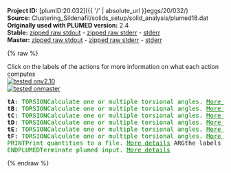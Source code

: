 **Project ID:** [plumID:20.032]({{ '/' | absolute_url }}eggs/20/032/)  
**Source:** Clustering_Sildenafil/solids_setup/solid_analysis/plumed18.dat  
**Originally used with PLUMED version:** 2.4  
**Stable:** [zipped raw stdout](plumed18.dat.plumed.stdout.txt.zip) - [zipped raw stderr](plumed18.dat.plumed.stderr.txt.zip) - [stderr](plumed18.dat.plumed.stderr)  
**Master:** [zipped raw stdout](plumed18.dat.plumed_master.stdout.txt.zip) - [zipped raw stderr](plumed18.dat.plumed_master.stderr.txt.zip) - [stderr](plumed18.dat.plumed_master.stderr)  

{% raw %}
<div class="plumedpreheader">
<div class="headerInfo" id="value_details_data/Clustering_Sildenafil/solids_setup/solid_analysis/plumed18.dat"> Click on the labels of the actions for more information on what each action computes </div>
<div class="containerBadge">
<div class="headerBadge"><a href="plumed18.dat.plumed.stderr"><img src="https://img.shields.io/badge/v2.10-passing-green.svg" alt="tested onv2.10" /></a></div>
<div class="headerBadge"><a href="plumed18.dat.plumed_master.stderr"><img src="https://img.shields.io/badge/master-passing-green.svg" alt="tested onmaster" /></a></div>
</div>
</div>
<pre class="plumedlisting">
<b name="data/Clustering_Sildenafil/solids_setup/solid_analysis/plumed18.dattA" onclick='showPath("data/Clustering_Sildenafil/solids_setup/solid_analysis/plumed18.dat","data/Clustering_Sildenafil/solids_setup/solid_analysis/plumed18.dattA","data/Clustering_Sildenafil/solids_setup/solid_analysis/plumed18.dattA","brown")'>tA</b>: <span class="plumedtooltip" style="color:green">TORSION<span class="right">Calculate one or multiple torsional angles. <a href="https://www.plumed.org/doc-master/user-doc/html/TORSION" style="color:green">More details</a><i></i></span></span> <span class="plumedtooltip">VECTOR1<span class="right">You should use VECTORA instead of this keyword which was used in older versions of PLUMED and is provided for back compatibility only<i></i></span></span>=1141,1135 <span class="plumedtooltip">AXIS<span class="right">two atoms that define an axis<i></i></span></span>=1135,1156 <span class="plumedtooltip">VECTOR2<span class="right">You should use VECTORB instead of this keyword which was used in older versions of PLUMED and is provided for back compatibility only<i></i></span></span>=1156,1162
<span style="display:none;" id="data/Clustering_Sildenafil/solids_setup/solid_analysis/plumed18.dattA">The TORSION action with label <b>tA</b> calculates the following quantities:<table  align="center" frame="void" width="95%" cellpadding="5%"><tr><td width="5%"><b> Quantity </b>  </td><td><b> Description </b> </td></tr><tr><td width="5%">tA.value</td><td>the TORSION involving these atoms</td></tr></table></span><b name="data/Clustering_Sildenafil/solids_setup/solid_analysis/plumed18.dattB" onclick='showPath("data/Clustering_Sildenafil/solids_setup/solid_analysis/plumed18.dat","data/Clustering_Sildenafil/solids_setup/solid_analysis/plumed18.dattB","data/Clustering_Sildenafil/solids_setup/solid_analysis/plumed18.dattB","brown")'>tB</b>: <span class="plumedtooltip" style="color:green">TORSION<span class="right">Calculate one or multiple torsional angles. <a href="https://www.plumed.org/doc-master/user-doc/html/TORSION" style="color:green">More details</a><i></i></span></span> <span class="plumedtooltip">VECTOR1<span class="right">You should use VECTORA instead of this keyword which was used in older versions of PLUMED and is provided for back compatibility only<i></i></span></span>=1154,1143 <span class="plumedtooltip">AXIS<span class="right">two atoms that define an axis<i></i></span></span>=1143,1136 <span class="plumedtooltip">VECTOR2<span class="right">You should use VECTORB instead of this keyword which was used in older versions of PLUMED and is provided for back compatibility only<i></i></span></span>=1136,1164
<span style="display:none;" id="data/Clustering_Sildenafil/solids_setup/solid_analysis/plumed18.dattB">The TORSION action with label <b>tB</b> calculates the following quantities:<table  align="center" frame="void" width="95%" cellpadding="5%"><tr><td width="5%"><b> Quantity </b>  </td><td><b> Description </b> </td></tr><tr><td width="5%">tB.value</td><td>the TORSION involving these atoms</td></tr></table></span><b name="data/Clustering_Sildenafil/solids_setup/solid_analysis/plumed18.dattC" onclick='showPath("data/Clustering_Sildenafil/solids_setup/solid_analysis/plumed18.dat","data/Clustering_Sildenafil/solids_setup/solid_analysis/plumed18.dattC","data/Clustering_Sildenafil/solids_setup/solid_analysis/plumed18.dattC","brown")'>tC</b>: <span class="plumedtooltip" style="color:green">TORSION<span class="right">Calculate one or multiple torsional angles. <a href="https://www.plumed.org/doc-master/user-doc/html/TORSION" style="color:green">More details</a><i></i></span></span> <span class="plumedtooltip">VECTOR1<span class="right">You should use VECTORA instead of this keyword which was used in older versions of PLUMED and is provided for back compatibility only<i></i></span></span>=1143,1136 <span class="plumedtooltip">AXIS<span class="right">two atoms that define an axis<i></i></span></span>=1136,1164 <span class="plumedtooltip">VECTOR2<span class="right">You should use VECTORB instead of this keyword which was used in older versions of PLUMED and is provided for back compatibility only<i></i></span></span>=1164,1176
<span style="display:none;" id="data/Clustering_Sildenafil/solids_setup/solid_analysis/plumed18.dattC">The TORSION action with label <b>tC</b> calculates the following quantities:<table  align="center" frame="void" width="95%" cellpadding="5%"><tr><td width="5%"><b> Quantity </b>  </td><td><b> Description </b> </td></tr><tr><td width="5%">tC.value</td><td>the TORSION involving these atoms</td></tr></table></span><b name="data/Clustering_Sildenafil/solids_setup/solid_analysis/plumed18.dattD" onclick='showPath("data/Clustering_Sildenafil/solids_setup/solid_analysis/plumed18.dat","data/Clustering_Sildenafil/solids_setup/solid_analysis/plumed18.dattD","data/Clustering_Sildenafil/solids_setup/solid_analysis/plumed18.dattD","brown")'>tD</b>: <span class="plumedtooltip" style="color:green">TORSION<span class="right">Calculate one or multiple torsional angles. <a href="https://www.plumed.org/doc-master/user-doc/html/TORSION" style="color:green">More details</a><i></i></span></span> <span class="plumedtooltip">VECTOR1<span class="right">You should use VECTORA instead of this keyword which was used in older versions of PLUMED and is provided for back compatibility only<i></i></span></span>=1143,1152 <span class="plumedtooltip">AXIS<span class="right">two atoms that define an axis<i></i></span></span>=1152,1146 <span class="plumedtooltip">VECTOR2<span class="right">You should use VECTORB instead of this keyword which was used in older versions of PLUMED and is provided for back compatibility only<i></i></span></span>=1146,1139
<span style="display:none;" id="data/Clustering_Sildenafil/solids_setup/solid_analysis/plumed18.dattD">The TORSION action with label <b>tD</b> calculates the following quantities:<table  align="center" frame="void" width="95%" cellpadding="5%"><tr><td width="5%"><b> Quantity </b>  </td><td><b> Description </b> </td></tr><tr><td width="5%">tD.value</td><td>the TORSION involving these atoms</td></tr></table></span><b name="data/Clustering_Sildenafil/solids_setup/solid_analysis/plumed18.dattE" onclick='showPath("data/Clustering_Sildenafil/solids_setup/solid_analysis/plumed18.dat","data/Clustering_Sildenafil/solids_setup/solid_analysis/plumed18.dattE","data/Clustering_Sildenafil/solids_setup/solid_analysis/plumed18.dattE","brown")'>tE</b>: <span class="plumedtooltip" style="color:green">TORSION<span class="right">Calculate one or multiple torsional angles. <a href="https://www.plumed.org/doc-master/user-doc/html/TORSION" style="color:green">More details</a><i></i></span></span> <span class="plumedtooltip">VECTOR1<span class="right">You should use VECTORA instead of this keyword which was used in older versions of PLUMED and is provided for back compatibility only<i></i></span></span>=1145,1149 <span class="plumedtooltip">AXIS<span class="right">two atoms that define an axis<i></i></span></span>=1149,1180 <span class="plumedtooltip">VECTOR2<span class="right">You should use VECTORB instead of this keyword which was used in older versions of PLUMED and is provided for back compatibility only<i></i></span></span>=1180,1195
<span style="display:none;" id="data/Clustering_Sildenafil/solids_setup/solid_analysis/plumed18.dattE">The TORSION action with label <b>tE</b> calculates the following quantities:<table  align="center" frame="void" width="95%" cellpadding="5%"><tr><td width="5%"><b> Quantity </b>  </td><td><b> Description </b> </td></tr><tr><td width="5%">tE.value</td><td>the TORSION involving these atoms</td></tr></table></span><b name="data/Clustering_Sildenafil/solids_setup/solid_analysis/plumed18.dattF" onclick='showPath("data/Clustering_Sildenafil/solids_setup/solid_analysis/plumed18.dat","data/Clustering_Sildenafil/solids_setup/solid_analysis/plumed18.dattF","data/Clustering_Sildenafil/solids_setup/solid_analysis/plumed18.dattF","brown")'>tF</b>: <span class="plumedtooltip" style="color:green">TORSION<span class="right">Calculate one or multiple torsional angles. <a href="https://www.plumed.org/doc-master/user-doc/html/TORSION" style="color:green">More details</a><i></i></span></span> <span class="plumedtooltip">VECTOR1<span class="right">You should use VECTORA instead of this keyword which was used in older versions of PLUMED and is provided for back compatibility only<i></i></span></span>=1149,1180 <span class="plumedtooltip">AXIS<span class="right">two atoms that define an axis<i></i></span></span>=1180,1195 <span class="plumedtooltip">VECTOR2<span class="right">You should use VECTORB instead of this keyword which was used in older versions of PLUMED and is provided for back compatibility only<i></i></span></span>=1195,1191
<span style="display:none;" id="data/Clustering_Sildenafil/solids_setup/solid_analysis/plumed18.dattF">The TORSION action with label <b>tF</b> calculates the following quantities:<table  align="center" frame="void" width="95%" cellpadding="5%"><tr><td width="5%"><b> Quantity </b>  </td><td><b> Description </b> </td></tr><tr><td width="5%">tF.value</td><td>the TORSION involving these atoms</td></tr></table></span><span class="plumedtooltip" style="color:green">PRINT<span class="right">Print quantities to a file. <a href="https://www.plumed.org/doc-master/user-doc/html/PRINT" style="color:green">More details</a><i></i></span></span> <span class="plumedtooltip">ARG<span class="right">the labels of the values that you would like to print to the file<i></i></span></span>=<b name="data/Clustering_Sildenafil/solids_setup/solid_analysis/plumed18.dattA">tA</b>,<b name="data/Clustering_Sildenafil/solids_setup/solid_analysis/plumed18.dattB">tB</b>,<b name="data/Clustering_Sildenafil/solids_setup/solid_analysis/plumed18.dattC">tC</b>,<b name="data/Clustering_Sildenafil/solids_setup/solid_analysis/plumed18.dattD">tD</b>,<b name="data/Clustering_Sildenafil/solids_setup/solid_analysis/plumed18.dattE">tE</b>,<b name="data/Clustering_Sildenafil/solids_setup/solid_analysis/plumed18.dattF">tF</b> <span class="plumedtooltip">FILE<span class="right">the name of the file on which to output these quantities<i></i></span></span>=cluster_data_18
<span style="display:none;" id="data/Clustering_Sildenafil/solids_setup/solid_analysis/plumed18.dat">The PRINT action with label <b></b> calculates something</span><span class="plumedtooltip" style="color:green">ENDPLUMED<span class="right">Terminate plumed input. <a href="https://www.plumed.org/doc-master/user-doc/html/ENDPLUMED" style="color:green">More details</a><i></i></span></span><span style="color:blue" class="comment">
</span></pre>
{% endraw %}
